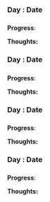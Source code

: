 
### Day  : Date
##### 
**Progress**: 

**Thoughts:** 

### Day  : Date
##### 
**Progress**: 

**Thoughts:** 

### Day  : Date
##### 
**Progress**: 

**Thoughts:** 

### Day  : Date
##### 
**Progress**: 

**Thoughts:** 
